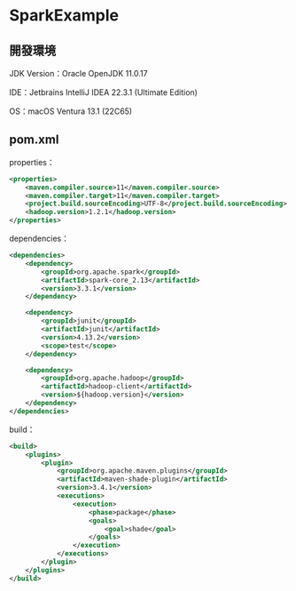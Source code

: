 # SparkExample

## 開發環境

JDK Version：Oracle OpenJDK 11.0.17

IDE：Jetbrains IntelliJ IDEA 22.3.1 (Ultimate Edition)

OS：macOS Ventura 13.1 (22C65)

## pom.xml

properties：

```xml
<properties>
    <maven.compiler.source>11</maven.compiler.source>
    <maven.compiler.target>11</maven.compiler.target>
    <project.build.sourceEncoding>UTF-8</project.build.sourceEncoding>
    <hadoop.version>1.2.1</hadoop.version>
</properties>
```

dependencies：

```xml
<dependencies>
    <dependency>
        <groupId>org.apache.spark</groupId>
        <artifactId>spark-core_2.13</artifactId>
        <version>3.3.1</version>
    </dependency>

    <dependency>
        <groupId>junit</groupId>
        <artifactId>junit</artifactId>
        <version>4.13.2</version>
        <scope>test</scope>
    </dependency>

    <dependency>
        <groupId>org.apache.hadoop</groupId>
        <artifactId>hadoop-client</artifactId>
        <version>${hadoop.version}</version>
    </dependency>
</dependencies>
```

build：

```xml
<build>
    <plugins>
        <plugin>
            <groupId>org.apache.maven.plugins</groupId>
            <artifactId>maven-shade-plugin</artifactId>
            <version>3.4.1</version>
            <executions>
                <execution>
                    <phase>package</phase>
                    <goals>
                        <goal>shade</goal>
                    </goals>
                </execution>
            </executions>
        </plugin>
    </plugins>
</build>
```